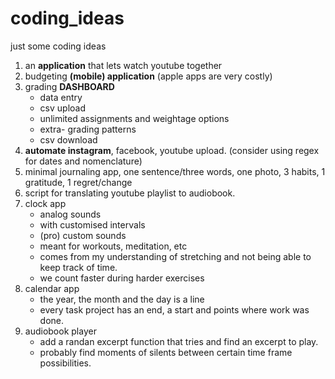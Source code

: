 # coding_ideas
just some coding ideas

1. an **application** that lets watch youtube together
2. budgeting **(mobile) application** (apple apps are very costly)
3. grading **DASHBOARD**
    - data entry
    - csv upload
    - unlimited assignments and weightage options
    - extra- grading patterns
    - csv download
4. **automate instagram**, facebook, youtube upload. (consider using regex for dates and nomenclature)
5. minimal journaling app, one sentence/three words, one photo, 3 habits, 1 gratitude, 1 regret/change
6. script for translating youtube playlist to audiobook.
7. clock app
    - analog sounds
    - with customised intervals
    - (pro) custom sounds
    - meant for workouts, meditation, etc
    - comes from my understanding of stretching and not being able to keep track of time.
    - we count faster during harder exercises
8. calendar app
    - the year, the month and the day is a line
    - every task project has an end, a start and points where work was done.
9. audiobook player
    - add a randan excerpt function that tries and find an excerpt to play.
    - probably find moments of silents between certain time frame possibilities.
